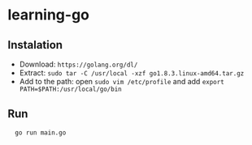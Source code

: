 # learning-go

## Instalation

* Download: ``https://golang.org/dl/``
* Extract: ``sudo tar -C /usr/local -xzf go1.8.3.linux-amd64.tar.gz``
* Add to the path: open ``sudo vim /etc/profile`` and add ``export PATH=$PATH:/usr/local/go/bin``

## Run

```zsh
  go run main.go
```